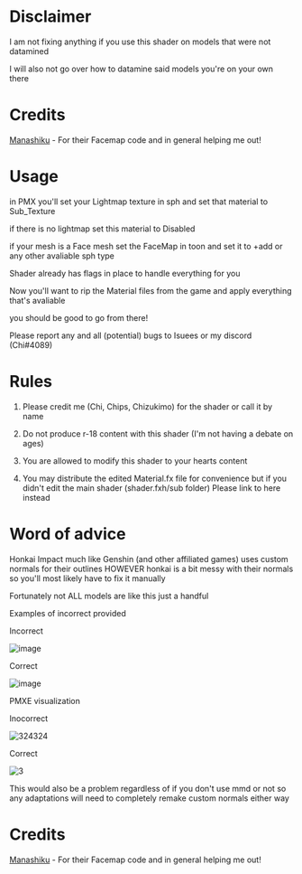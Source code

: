 # Disclaimer

I am not fixing anything if you use this shader on models that were not datamined

I will also not go over how to datamine said models you're on your own there

# Credits
[Manashiku](https://github.com/Manashiku) - For their Facemap code and in general helping me out!

# Usage
in PMX you'll set your Lightmap texture in sph and set that material to Sub_Texture

if there is no lightmap set this material to Disabled

if your mesh is a Face mesh set the FaceMap in toon and set it to +add or any other avaliable sph type

Shader already has flags in place to handle everything for you




Now you'll want to rip the Material files from the game and apply everything that's avaliable 

you should be good to go from there!

Please report any and all (potential) bugs to Isuees or my discord (Chi#4089)

# Rules
1) Please credit me (Chi, Chips, Chizukimo) for the shader or call it by name

2) Do not produce r-18 content with this shader (I'm not having a debate on ages)

3) You are allowed to modify this shader to your hearts content

4) You may distribute the edited Material.fx file for convenience but if you didn't edit the main shader (shader.fxh/sub folder) Please link to here instead

# Word of advice 
Honkai Impact much like Genshin (and other affiliated games) uses custom normals for their outlines HOWEVER honkai is a bit messy with their normals so you'll most likely have to fix it manually

Fortunately not ALL models are like this just a handful

Examples of incorrect provided

Incorrect

![image](https://user-images.githubusercontent.com/105132829/209909457-d6141e8b-cf94-4cb0-af40-344783dc7c78.png)

Correct

![image](https://user-images.githubusercontent.com/105132829/209909868-8adfa670-fa4e-4e87-891e-e1ab00b4fe54.png)


PMXE visualization


Inocorrect

![324324](https://user-images.githubusercontent.com/105132829/209910346-b4e4f250-b0db-4a2f-b383-3cfd5c1f6ce5.png)


Correct

![3](https://user-images.githubusercontent.com/105132829/209910130-ae857e28-30f3-4af4-ae3f-6c268f123e3c.png)


This would also be a problem regardless of if you don't use mmd or not so any adaptations will need to completely remake custom normals either way

# Credits
[Manashiku](https://github.com/Manashiku) - For their Facemap code and in general helping me out!

